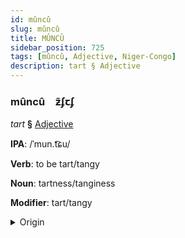 ```yaml
---
id: mûncû
slug: mûncû
title: MÛNCÛ
sidebar_position: 725
tags: [mûncû, Adjective, Niger-Congo]
description: tart § Adjective
---
```


### mûncû&emsp;<span kind="abugida">ƶ̃ʄꞇʄ</span>

*tart* **§** [Adjective](../../tags/Adjective)

**IPA**: /ˈmun.t͡ɕu/

**Verb**: to be tart/tangy

**Noun**: tartness/tanginess

**Modifier**: tart/tangy

<details>
    <summary>Origin</summary>
    Xhosa -muncu /mu.ᵑǀu/<br/>
    <em>Niger-Congo Language Family</em>
</details>